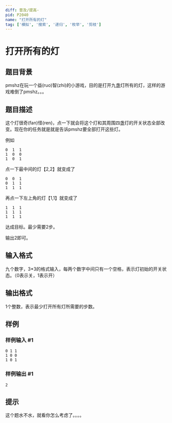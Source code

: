 ```yaml
---
diff: 普及/提高-
pid: P2040
name: "打开所有的灯"
tag: ['模拟', '搜索', '递归', '枚举', '剪枝']
---
```

# 打开所有的灯
## 题目背景

pmshz在玩一个益(ruo)智(zhi)的小游戏，目的是打开九盏灯所有的灯，这样的游戏难倒了pmshz。。。

## 题目描述

这个灯很奇(fan)怪(ren)，点一下就会将这个灯和其周围四盏灯的开关状态全部改变。现在你的任务就是就是告诉pmshz要全部打开这些灯。



例如
```
0  1  1
1  0  0
1  0  1
```

点一下最中间的灯【2,2】就变成了
```
0  0  1
0  1  1
1  1  1
```

再点一下左上角的灯【1,1】就变成了

```
1  1  1
1  1  1
1  1  1
```

达成目标。最少需要2步。

输出2即可。

## 输入格式

九个数字，3\*3的格式输入，每两个数字中间只有一个空格，表示灯初始的开关状态。（0表示关，1表示开）

## 输出格式

1个整数，表示最少打开所有灯所需要的步数。

## 样例

### 样例输入 #1
```
0 1 1
1 0 0
1 0 1
```
### 样例输出 #1
```
2
```
## 提示

这个题水不水，就看你怎么考虑了。。。。

